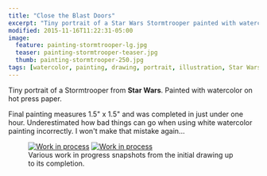 ```yaml
---
title: "Close the Blast Doors"
excerpt: "Tiny portrait of a Star Wars Stormtrooper painted with watercolor on hot press paper."
modified: 2015-11-16T11:22:31-05:00
image: 
  feature: painting-stormtrooper-lg.jpg
  teaser: painting-stormtrooper-teaser.jpg
  thumb: painting-stormtrooper-250.jpg
tags: [watercolor, painting, drawing, portrait, illustration, Star Wars]
---
```


Tiny portrait of a Stormtrooper from **Star Wars**. Painted with watercolor on hot press paper.

Final painting measures 1.5\" x 1.5\" and was completed in just under one hour. Underestimated how bad things can go when using white watercolor painting incorrectly. I won't make that mistake again...

<figure class="half">
  <a href="{{ site.url }}/images/painting-stormtrooper-process-1-lg.jpg"><img src="{{ site.url }}/images/painting-stormtrooper-process-1-600.jpg" alt="Work in process"></a>
  <a href="{{ site.url }}/images/painting-stormtrooper-process-2-lg.jpg"><img src="{{ site.url }}/images/painting-stormtrooper-process-2-600.jpg" alt="Work in process"></a>
  <figcaption>Various work in progress snapshots from the initial drawing up to its completion.</figcaption>
</figure>
